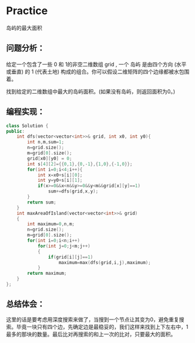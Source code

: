 # Practice
岛屿的最大面积
## 问题分析：
#### 
给定一个包含了一些 0 和 1的非空二维数组 grid , 一个 岛屿 是由四个方向 (水平或垂直) 的 1 (代表土地) 构成的组合。你可以假设二维矩阵的四个边缘都被水包围着。

找到给定的二维数组中最大的岛屿面积。(如果没有岛屿，则返回面积为0。)
## 编程实现：
```C++
class Solution {
public:
    int dfs(vector<vector<int>>& grid, int x0, int y0){
        int n,m,sum=1;
        n=grid.size();
        m=grid[0].size();
        grid[x0][y0] = 0;
        int s[4][2]={{0,1},{0,-1},{1,0},{-1,0}};
        for(int i=0;i<4;i++){
            int x=x0+s[i][0];
            int y=y0+s[i][1];
            if(x>=0&&x<n&&y>=0&&y<m&&grid[x][y]==1)
                sum+=dfs(grid,x,y);
        }
        return sum;
    }
    int maxAreaOfIsland(vector<vector<int>>& grid) 
    {
        int maximum=0,n,m;
        n=grid.size();
        m=grid[0].size();
        for(int i=0;i<n;i++)
            for(int j=0;j<m;j++)
            {
                if(grid[i][j]==1)   
                    maximum=max(dfs(grid,i,j),maximum);
            }
        return maximum;
    }
}; 
```
## 总结体会：
这里的话是要考虑用深度搜索来做了，当搜到一个节点让其变为0，避免重复搜索。毕竟一块只有四个边，先确定边是最稳妥的，我们这样来找到上下左右中，1最多的那块的数量。最后比对再搜索的和上一次的比对，只要最大的面积。